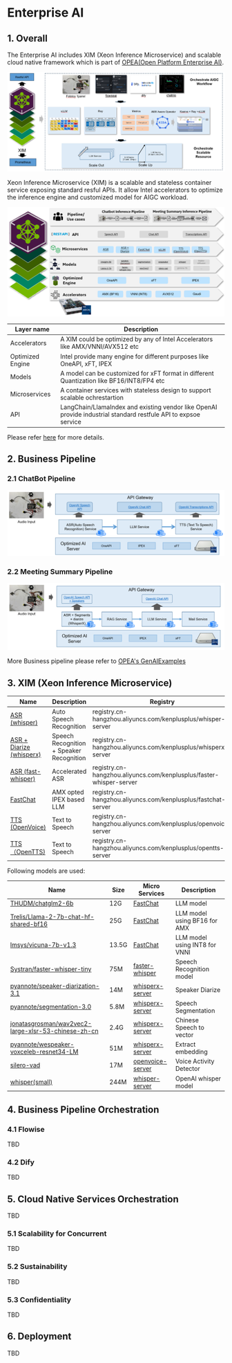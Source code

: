 # Enterprise AI

## 1. Overall

The Enterprise AI includes XIM (Xeon Inference Microservice) and scalable cloud
native framework which is part of [OPEA(Open Platform Enterprise AI)](https://github.com/opea-project).


![](/docs/xim-opea-overall.png)

Xeon Inference Microservice (XIM) is a scalable and stateless container service
exposing standard resful APIs. It allow Intel accelerators to optimize the
inference engine and customized model for AIGC workload.

![](/docs/xim-arch.png)

| Layer name | Description |
| ---------- | ----------- |
| Accelerators | A XIM could be optimized by any of Intel Accelerators like AMX/VNNI/AVX512 etc |
| Optimized Engine | Intel provide many engine for different purposes like OneAPI, xFT, IPEX |
| Models | A model can be customized for xFT format in different Quantization like BF16/INT8/FP4 etc |
| Microservices | A container services with stateless design to support scalable ochrestartion |
| API | LangChain/LlamaIndex and existing vendor like OpenAI provide industrial standard restfule API to expsoe service|

Please refer [here](/docs/xim.md) for more details.

## 2. Business Pipeline

### 2.1 ChatBot Pipeline

![](/docs/chatbot-pipeline-overview.png)

### 2.2 Meeting Summary Pipeline

![](/docs/meeting-summary-pipeline-overview.png)

More Business pipeline please refer to [OPEA's GenAIExamples](https://github.com/opea-project/GenAIExamples)

## 3. XIM (Xeon Inference Microservice)

| Name | Description | Registry |
| ---- | ----------- | ----- |
| [ASR (whisper)](/xim/whisper-server/README.md)  | Auto Speech Recognition | registry.cn-hangzhou.aliyuncs.com/kenplusplus/whisper-server |
| [ASR + Diarize (whisperx)](/xim/whisperx-server/README.md) | Speech Recognition + Speaker Recognition | registry.cn-hangzhou.aliyuncs.com/kenplusplus/whisperx-server |
| [ASR (fast-whisper)](/xim/faster-whisper-server/README.md) | Accelerated ASR | registry.cn-hangzhou.aliyuncs.com/kenplusplus/faster-whisper-server |
| [FastChat](/xim/fastchat-server/README.md) | AMX opted IPEX based LLM | registry.cn-hangzhou.aliyuncs.com/kenplusplus/fastchat-server |
| [TTS (OpenVoice)](/xim/openvoice-server/README.md) | Text to Speech | registry.cn-hangzhou.aliyuncs.com/kenplusplus/openvoice-server |
| [TTS （OpenTTS)](/xim/opentts-server/) | Text to Speech | registry.cn-hangzhou.aliyuncs.com/kenplusplus/opentts-server |

Following models are used:

| Name | Size | Micro Services | Description |
| ---- | ---- | -------------- | ----------- |
| [THUDM/chatglm2-6b](https://github.com/THUDM/ChatGLM2-6B) | 12G | [FastChat](/xim/fastchat-server/README.md) | LLM model |
| [Trelis/Llama-2-7b-chat-hf-shared-bf16](https://huggingface.co/Trelis/Llama-2-7b-chat-hf-sharded-bf16) | 25G | [FastChat](/xim/fastchat-server/README.md) | LLM model using BF16 for AMX |
| [lmsys/vicuna-7b-v1.3](https://huggingface.co/lmsys/vicuna-7b-v1.3) | 13.5G | [FastChat](/xim/fastchat-server/README.md) | LLM model using INT8 for VNNI |
| [Systran/faster-whisper-tiny](https://huggingface.co/Systran/faster-whisper-tiny) | 75M |[faster-whisper](/xim/faster-whisper-server/README.md) | Speech Recognition model |
| [pyannote/speaker-diarization-3.1](https://huggingface.co/pyannote/speaker-diarization-3.1) | 14M | [whisperx-server](/xim/whisperx-server/README.md) | Speaker Diarize |
| [pyannote/segmentation-3.0](https://huggingface.co/pyannote/segmentation-3.0) | 5.8M | [whisperx-server](/xim/whisperx-server/README.md) | Speech Segmentation |
| [jonatasgrosman/wav2vec2-large-xlsr-53-chinese-zh-cn](https://huggingface.co/jonatasgrosman/wav2vec2-large-xlsr-53-chinese-zh-cn) | 2.4G | [whisperx-server](/xim/whisperx-server/README.md) | Chinese Speech to vector |
| [pyannote/wespeaker-voxceleb-resnet34-LM](https://huggingface.co/pyannote/wespeaker-voxceleb-resnet34-LM) | 51M | [whisperx-server](/xim/whisperx-server/README.md) | Extract embedding  |
| [silero-vad](https://github.com/snakers4/silero-vad) | 17M | [openvoice-server](/xim/openvoice-server/README.md) |  Voice Activity Detector  |
| [whisper(small)](https://openaipublic.azureedge.net/main/whisper/models/9ecf779972d90ba49c06d968637d720dd632c55bbf19d441fb42bf17a411e794/small.pt)| 244M | [whisper-server](/xim/whisper-server/README.md) | OpenAI whisper model |

## 4. Business Pipeline Orchestration

### 4.1 Flowise
TBD

### 4.2 Dify
TBD

## 5. Cloud Native Services Orchestration
TBD

### 5.1 Scalability for Concurrent
TBD

### 5.2 Sustainability
TBD

### 5.3 Confidentiality
TBD

## 6. Deployment
TBD
